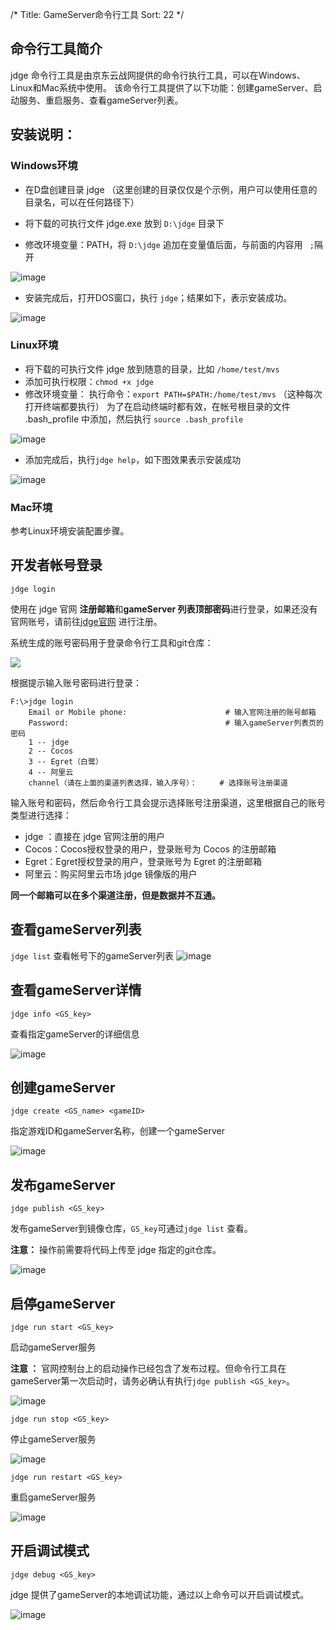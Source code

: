 /*
Title: GameServer命令行工具
Sort: 22
*/

## 命令行工具简介
jdge 命令行工具是由京东云战网提供的命令行执行工具，可以在Windows、Linux和Mac系统中使用。
该命令行工具提供了以下功能：创建gameServer、启动服务、重启服务、查看gameServer列表。



## 安装说明：
### Windows环境
- 在D盘创建目录 jdge （这里创建的目录仅仅是个示例，用户可以使用任意的目录名，可以在任何路径下）  

- 将下载的可执行文件 jdge.exe 放到 `D:\jdge` 目录下
- 修改环境变量：PATH，将 `D:\jdge` 追加在变量值后面，与前面的内容用 ` ;`隔开    

![image](http://imgs.matchvs.com/static/mvs1.png)

- 安装完成后，打开DOS窗口，执行 `jdge`；结果如下，表示安装成功。    

![image](http://imgs.matchvs.com/static/mvs02.png)

### Linux环境  
- 将下载的可执行文件 jdge 放到随意的目录，比如 `/home/test/mvs`
- 添加可执行权限：`chmod +x jdge`
- 修改环境变量：
  执行命令：`export PATH=$PATH:/home/test/mvs` （这种每次打开终端都要执行）
  为了在启动终端时都有效，在帐号根目录的文件 .bash_profile 中添加，然后执行 `source .bash_profile`    

![image](http://imgs.matchvs.com/static/mvs3.png)

- 添加完成后，执行`jdge help`，如下图效果表示安装成功    

![image](http://imgs.matchvs.com/static/gs_linuxhelp.png)

### Mac环境

参考Linux环境安装配置步骤。



## 开发者帐号登录
`jdge login`  

使用在 jdge 官网 **注册邮箱**和**gameServer 列表顶部密码**进行登录，如果还没有官网账号，请前往[jdge官网](http://home-ge.matrix.jdcloud.com/vsRegister) 进行注册。

系统生成的账号密码用于登录命令行工具和git仓库：

![](http://imgs.matchvs.com//static/Doc-img/new-start/gameServerimg/gsCLI1.png)

根据提示输入账号密码进行登录：

```shell
F:\>jdge login
	Email or Mobile phone: 						# 输入官网注册的账号邮箱
	Password: 									# 输入gameServer列表页的密码
	1 -- jdge
	2 -- Cocos
	3 -- Egret（白鹭）
	4 -- 阿里云
	channel（请在上面的渠道列表选择，输入序号）： 	   # 选择账号注册渠道
```

输入账号和密码，然后命令行工具会提示选择账号注册渠道，这里根据自己的账号类型进行选择：

* jdge ：直接在 jdge 官网注册的用户
* Cocos：Cocos授权登录的用户，登录账号为 Cocos 的注册邮箱
* Egret：Egret授权登录的用户，登录账号为 Egret 的注册邮箱
* 阿里云：购买阿里云市场 jdge 镜像版的用户

**同一个邮箱可以在多个渠道注册，但是数据并不互通。**



## 查看gameServer列表
`jdge list` 
查看帐号下的gameServer列表 
![image](http://imgs.matchvs.com/static/gs_list.png)



## 查看gameServer详情

`jdge info <GS_key>` 

查看指定gameServer的详细信息

![image](http://imgs.matchvs.com/static/gs_info.png)



## 创建gameServer

`jdge create <GS_name> <gameID>`

指定游戏ID和gameServer名称，创建一个gameServer

![image](http://imgs.matchvs.com/static/gs_create.png)

## 发布gameServer

`jdge publish <GS_key>`

发布gameServer到镜像仓库，`GS_key`可通过`jdge list` 查看。

**注意：** 操作前需要将代码上传至 jdge 指定的git仓库。

![image](http://imgs.matchvs.com/static/gs_publishCLI.png)



## 启停gameServer

`jdge run start <GS_key>`

启动gameServer服务

**注意 ：** 官网控制台上的启动操作已经包含了发布过程。但命令行工具在gameServer第一次启动时，请务必确认有执行`jdge publish <GS_key>`。

![image](http://imgs.matchvs.com/static/gs_start.png)



`jdge run stop <GS_key>`

停止gameServer服务

![image](http://imgs.matchvs.com/static/gs_stop.png)



`jdge run restart <GS_key>`

重启gameServer服务

![image](http://imgs.matchvs.com/static/gs_restartCLI.png)



## 开启调试模式

`jdge debug <GS_key>`

jdge 提供了gameServer的本地调试功能，通过以上命令可以开启调试模式。

![image](http://imgs.matchvs.com/static/gs_debug.png)